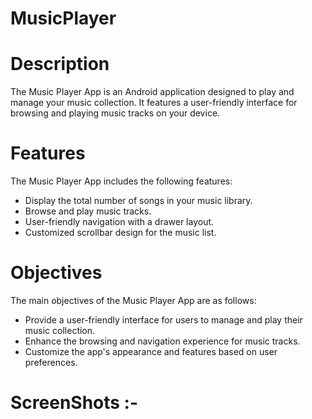 # MusicPlayer

# Description

The Music Player App is an Android application designed to play and manage your music collection. It features a user-friendly interface for browsing and playing music tracks on your device.

# Features

The Music Player App includes the following features:

- Display the total number of songs in your music library.
- Browse and play music tracks.
- User-friendly navigation with a drawer layout.
- Customized scrollbar design for the music list.

# Objectives

The main objectives of the Music Player App are as follows:

- Provide a user-friendly interface for users to manage and play their music collection.
- Enhance the browsing and navigation experience for music tracks.
- Customize the app's appearance and features based on user preferences.

# ScreenShots :-


